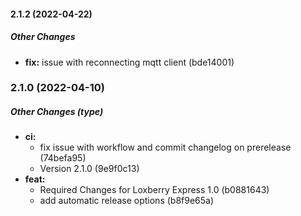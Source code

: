 #### 2.1.2 (2022-04-22)

##### Other Changes

* **fix:**  issue with reconnecting mqtt client (bde14001)

### 2.1.0 (2022-04-10)

##### Other Changes (type)

* **ci:**
  *  fix issue with workflow and commit changelog on prerelease (74befa95)
  *  Version 2.1.0 (9e9f0c13)
* **feat:**
  *  Required Changes for Loxberry Express 1.0 (b0881643)
  *  add automatic release options (b8f9e65a)

